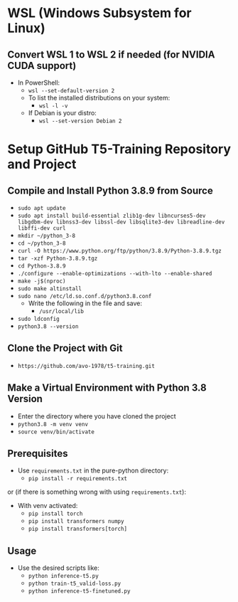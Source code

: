 # WSL (Windows Subsystem for Linux)

## Convert WSL 1 to WSL 2 if needed (for NVIDIA CUDA support)

* In PowerShell:
  * `wsl --set-default-version 2`
  * To list the installed distributions on your system:
    * `wsl -l -v`
  * If Debian is your distro:
    * `wsl --set-version Debian 2`

# Setup GitHub T5-Training Repository and Project

## Compile and Install Python 3.8.9 from Source

* `sudo apt update`
* `sudo apt install build-essential zlib1g-dev libncurses5-dev libgdbm-dev libnss3-dev libssl-dev libsqlite3-dev libreadline-dev libffi-dev curl`
* `mkdir ~/python_3-8`
* `cd ~/python_3-8`
* `curl -O https://www.python.org/ftp/python/3.8.9/Python-3.8.9.tgz`
* `tar -xzf Python-3.8.9.tgz`
* `cd Python-3.8.9`
* `./configure --enable-optimizations --with-lto --enable-shared`
* `make -j$(nproc)`
* `sudo make altinstall`
* `sudo nano /etc/ld.so.conf.d/python3.8.conf`
  * Write the following in the file and save:
    * `/usr/local/lib`
* `sudo ldconfig`
* `python3.8 --version`

## Clone the Project with Git

* `https://github.com/avo-1978/t5-training.git`

## Make a Virtual Environment with Python 3.8 Version

* Enter the directory where you have cloned the project
* `python3.8 -m venv venv`
* `source venv/bin/activate`

## Prerequisites

* Use `requirements.txt` in the pure-python directory:
  * `pip install -r requirements.txt`

or (if there is something wrong with using `requirements.txt`):

* With venv activated:
  * `pip install torch`
  * `pip install transformers numpy`
  * `pip install transformers[torch]`

## Usage

* Use the desired scripts like:
  * `python inference-t5.py`
  * `python train-t5_valid-loss.py`
  * `python inference-t5-finetuned.py`
